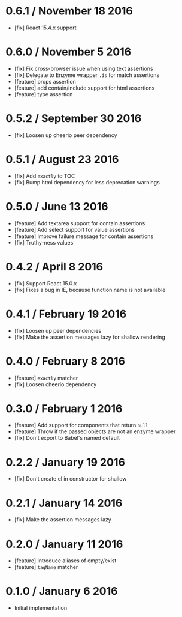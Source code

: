0.6.1 / November 18 2016
=======================

* [fix] React 15.4.x support

0.6.0 / November 5 2016
======================

* [fix] Fix cross-browser issue when using text assertions
* [fix] Delegate to Enzyme wrapper `.is` for match assertions
* [feature] props assertion
* [feature] add contain/include support for html assertions
* [feature] type assertion

0.5.2 / September 30 2016
=========================

 * [fix] Loosen up cheerio peer dependency

0.5.1 / August 23 2016
======================

 * [fix] Add `exactly` to TOC
 * [fix] Bump html dependency for less deprecation warnings

0.5.0 / June 13 2016
====================

  * [feature] Add textarea support for contain assertions
  * [feature] Add select support for value assertions
  * [feature] Improve failure message for contain assertions
  * [fix] Truthy-ness values

0.4.2 / April 8 2016
====================

  * [fix] Support React 15.0.x
  * [fix] Fixes a bug in IE, because function.name is not available

0.4.1 / February 19 2016
========================

  * [fix] Loosen up peer dependencies
  * [fix] Make the assertion messages lazy for shallow rendering

0.4.0 / February 8 2016
=======================

  * [feature] `exactly` matcher
  * [fix] Loosen cheerio dependency

0.3.0 / February 1 2016
=======================

  * [feature] Add support for components that return `null`
  * [feature] Throw if the passed objects are not an enzyme wrapper
  * [fix] Don't export to Babel's named default

0.2.2 / January 19 2016
=======================

  * [fix] Don't create el in constructor for shallow

0.2.1 / January 14 2016
=======================

  * [fix] Make the assertion messages lazy

0.2.0 / January 11 2016
=======================

  * [feature] Introduce aliases of empty/exist
  * [feature] `tagName` matcher

0.1.0 / January 6 2016
======================

  * Initial implementation
